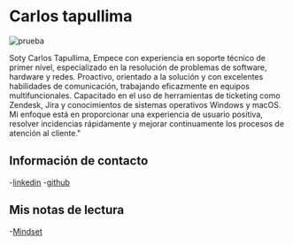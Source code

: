 # Carlos tapullima 

![prueba](https://github.com/user-attachments/assets/5a778c14-1d89-4b28-a7a0-34c292a1d546)

Soty Carlos Tapullima, Empece con experiencia en soporte técnico de primer nivel, especializado en la resolución de problemas de software, hardware y redes. Proactivo, orientado a la solución y con excelentes habilidades de comunicación, trabajando eficazmente en equipos multifuncionales. Capacitado en el uso de herramientas de ticketing como Zendesk, Jira y conocimientos de sistemas operativos Windows y macOS. Mi enfoque está en proporcionar una experiencia de usuario positiva, resolver incidencias rápidamente y mejorar continuamente los procesos de atención al cliente."

## Información de contacto

-[linkedin](https://www.linkedin.com/in/carlos-tapullima/)
-[github](https://github.com/ctapullimap)

## Mis notas de lectura 

-[Mindset](./Mindset.md)
